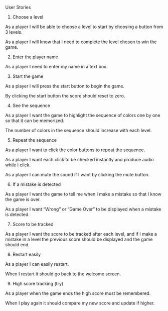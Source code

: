 User Stories

1. Choose a level

As a player I will be able to choose a level to start by choosing a button from 3 levels.

As a player I will know that I need to complete the level chosen to win the game.

2. Enter the player name

As a player I need to enter my name in a text box.

3. Start the game

As a player I will press the start button to begin the game.

By clicking the start button the score should reset to zero.

4. See the sequence

As a player I want the game to highlight the sequence of colors one by one so that it can be memorized.

The number of colors in the sequence should increase with each level.

5. Repeat the sequence

As a player I want to click the color buttons to repeat the sequence.

As a player I want each click to be checked instantly and produce audio while I click.

As a player I can mute the sound if I want by clicking the mute button.

6. If a mistake is detected

As a player I want the game to tell me when I make a mistake so that I know the game is over.

As a player I want “Wrong” or “Game Over” to be displayed when a mistake is detected.

7. Score to be tracked

As a player I want the score to be tracked after each level, and if I make a mistake in a level the previous score should be displayed and the game should end.

8. Restart easily

As a player I can easily restart.

When I restart it should go back to the welcome screen.

9. High score tracking (try)

As a player when the game ends the high score must be remembered.

When I play again it should compare my new score and update if higher.